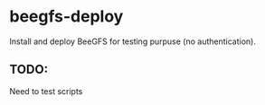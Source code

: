 # beegfs-deploy
Install and deploy BeeGFS for testing purpuse (no authentication).

## TODO:
Need to test scripts

